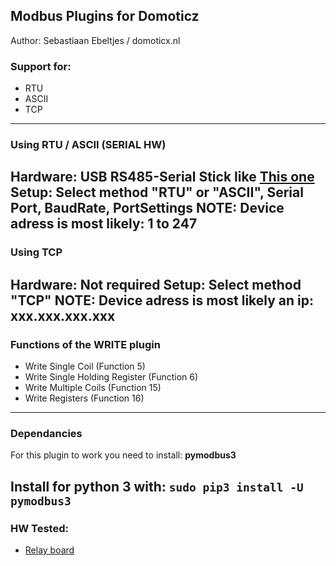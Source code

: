 ## Modbus Plugins for Domoticz
Author: Sebastiaan Ebeltjes / domoticx.nl

### Support for:
* RTU
* ASCII
* TCP
-----
### Using RTU / ASCII (SERIAL HW)

Hardware: USB RS485-Serial Stick like **[This one](http://domoticx.nl/webwinkel/index.php?route=product/product&product_id=386)**
Setup: Select method "RTU" or "ASCII", Serial Port, BaudRate, PortSettings
NOTE: Device adress is most likely: 1 to 247
-----
### Using TCP

Hardware: Not required
Setup: Select method "TCP"
NOTE: Device adress is most likely an ip: xxx.xxx.xxx.xxx
-----
### Functions of the WRITE plugin

* Write Single Coil (Function 5)
* Write Single Holding Register (Function 6)
* Write Multiple Coils (Function 15)
* Write Registers (Function 16)
-----
### Dependancies

For this plugin to work you need to install: **pymodbus3**

Install for python 3 with: ```sudo pip3 install -U pymodbus3```
-----
### HW Tested:
* [Relay board](http://domoticx.com/modbus-relaisbord/)
